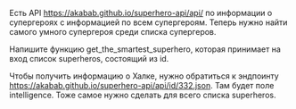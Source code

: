 Есть API https://akabab.github.io/superhero-api/api/ по информации о супергероях с информацией по всем супергероям. Теперь нужно найти самого умного супергероя среди списка супергеров.

Напишите функцию get_the_smartest_superhero, которая принимает на вход список superheros, состоящий из id.

Чтобы получить информацию о Халке, нужно обратиться к эндпоинту https://akabab.github.io/superhero-api/api/id/332.json. Там будет поле intelligence. Тоже самое нужно сделать для всего списка superheros.
